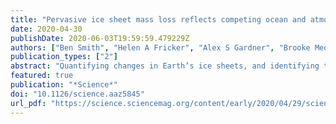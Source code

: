 ```yaml
---
title: "Pervasive ice sheet mass loss reflects competing ocean and atmosphere processes"
date: 2020-04-30
publishDate: 2020-06-03T19:59:59.479229Z
authors: ["Ben Smith", "Helen A Fricker", "Alex S Gardner", "Brooke Medley", "Johan Nilsson", "Fernando S Paolo", "Nicholas Holschuh", "Susheel Adusumilli", "Kelly Brunt", "Beata Castho", "Kaitlin Harbeck", "Thorsten Markus", "Thomas Neumann", "Matthew R. Siegfried", "H. Jay Zwally"]
publication_types: ["2"]
abstract: "Quantifying changes in Earth’s ice sheets, and identifying the climate drivers, is central to improving sea-level projections. We provide unified estimates of grounded and floating ice mass change from 2003 to 2019 using NASA’s ICESat and ICESat-2 satellite laser altimetry. Our data reveal patterns likely linked to competing climate processes: Ice loss from coastal Greenland (increased surface melt), Antarctic ice shelves (increased ocean melting), and Greenland and Antarctic outlet glaciers (dynamic response to ocean melting), was partially compensated by mass gains over ice sheet interiors (increased snow accumulation). Losses outpaced gains, with grounded-ice loss from Greenland (200 Gt a$^{-1}$) and Antarctica (118 Gt a$^{-1}$) contributing 14 mm to sea level. Mass lost from West Antarctica’s ice shelves accounted for over 30% of that region's total."
featured: true
publication: "*Science*"
doi: "10.1126/science.aaz5845"
url_pdf: "https://science.sciencemag.org/content/early/2020/04/29/science.aaz5845.full.pdf"
---
```


